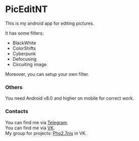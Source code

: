 # PicEditNT

This is my android app for editing pictures.

It has some filters:
- BlackWhite
- ColorShifts
- Cyberpunk
- Defocusing
- Circuiting image

Moreover, you can setup your own filter.

### Others

You need Android v8.0 and higher on mobile for correct work.<br>

### Contacts

You can find me via <a href="https://t.me/VladikNT">Telegram</a>.<br>
You can find me via <a href="https://vk.com/vladikvasilyev">VK</a>.<br>
My group for projects: <a href="https://vk.com/game_dev_spb">Pho2.7nix</a> in VK.